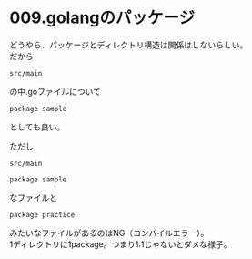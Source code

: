 

# 009.golangのパッケージ

どうやら、パッケージとディレクトリ構造は関係はしないらしい。  
だから

```
src/main
```
の中.goファイルについて
```
package sample
```
としても良い。


ただし
```
src/main
```
```
package sample
```
なファイルと
```
package practice
```

みたいなファイルがあるのはNG（コンパイルエラー）。  
1ディレクトリに1package。つまり1:1じゃないとダメな様子。
